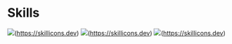 # Skills
![](https://skillicons.dev/icons?i=java,spring,idea&theme=light)(https://skillicons.dev)
![](https://skillicons.dev/icons?i=postgres,hibernate,maven&theme=light)(https://skillicons.dev)
![](https://skillicons.dev/icons?i=docker,github,rabbitmq&theme=light)(https://skillicons.dev)

